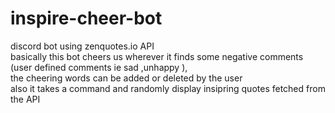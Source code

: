 # inspire-cheer-bot
discord bot using zenquotes.io API<br/> 
basically this bot cheers us wherever it finds some negative comments (user defined comments ie sad ,unhappy ),<br/>
the cheering words can be added or deleted by the user<br/>
also it takes a command and randomly display insipring quotes fetched from the API


